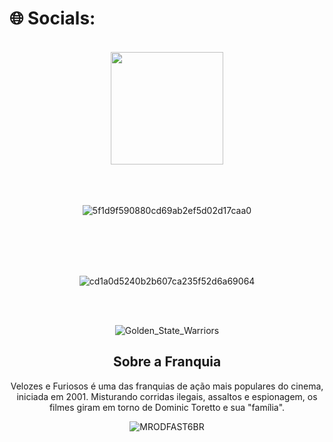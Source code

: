 # 🌐 Socials:
<br>
 <div align="center">
    <a href="https://www.instagram.com/dess__ju" target="_blank"><img src="https://img.shields.io/badge/-Instagram-%23E4405F?style=for-the-badge&logo=instagram&logoColor=white" width = "180" target="_blank"></a>
     

 <br>
  <br>
 <br>
 <br>


<!DOCTYPE html>
<html lang="pt-BR">
<head>
  <meta charset="UTF-8">
  <meta name="viewport" content="width=device-width, initial-scale=1">
 
  <link rel="stylesheet" href="style.css">
</head>
<body>
  <div class="container">
   

![5f1d9f590880cd69ab2ef5d02d17caa0](https://github.com/user-attachments/assets/5978a756-c88b-4d5b-bdc5-6632c11569b2)


<br>

<br>
<br>
<br>

![cd1a0d5240b2b607ca235f52d6a69064](https://github.com/user-attachments/assets/c989de36-6764-46d1-b626-350629329b76)

<br>
<br>

![Golden_State_Warriors](https://github.com/user-attachments/assets/44ea71d1-d164-457e-82bc-6b4038beea43)


<!DOCTYPE html>
<html lang="pt-BR">
<head>
  <meta charset="UTF-8">
  <meta name="viewport" content="width=device-width, initial-scale=1">
 
  <link rel="stylesheet" href="style.css">
</head>
<body>
 

  


<body>
 
  <main>
    <section class="sobre">
      <h2>Sobre a Franquia</h2>
      <p>Velozes e Furiosos é uma das franquias de ação mais populares do cinema, iniciada em 2001. Misturando corridas ilegais, assaltos e espionagem, os filmes giram em torno de Dominic Toretto e sua "família".</p>
    </section>

   ![MRODFAST6BR](https://github.com/user-attachments/assets/427f24c0-418f-4bcc-8a68-6bc7dfc436da)


  

